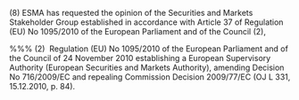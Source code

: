 (8) ESMA has requested the opinion of the Securities and Markets Stakeholder Group established in accordance with Article 37 of Regulation (EU) No 1095/2010 of the European Parliament and of the Council (2),

%%% (2)  Regulation (EU) No 1095/2010 of the European Parliament and of the Council of 24 November 2010 establishing a European Supervisory Authority (European Securities and Markets Authority), amending Decision No 716/2009/EC and repealing Commission Decision 2009/77/EC (OJ L 331, 15.12.2010, p. 84).